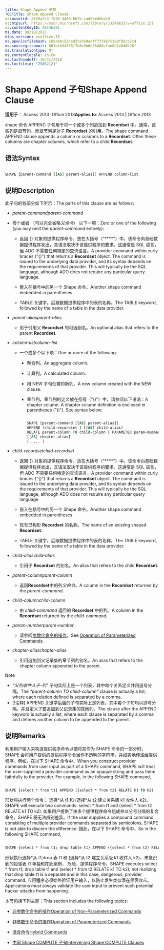 ```yaml
---
title: Shape Append 子句
TOCTitle: Shape Append Clause
ms:assetid: 8f29afc3-fb93-4439-b67b-cad0eed0bda9
ms:mtpsurl: https://msdn.microsoft.com/library/JJ249633(v=office.15)
ms:contentKeyID: 48546301
ms.date: 09/18/2015
mtps_version: v=office.15
ms.openlocfilehash: cb8e60c52ded359350adff737807c3e0f92cb7c4
ms.sourcegitcommit: 801b1b54786f7b0e5b0d35466e7ae8d1e840b26f
ms.translationtype: MT
ms.contentlocale: zh-CN
ms.lasthandoff: 10/31/2018
ms.locfileid: "25862121"
---
```

# <a name="shape-append-clause"></a><span data-ttu-id="a2cd4-102">Shape Append 子句</span><span class="sxs-lookup"><span data-stu-id="a2cd4-102">Shape Append Clause</span></span>


<span data-ttu-id="a2cd4-103">**适用于**： Access 2013 |Office 2013</span><span class="sxs-lookup"><span data-stu-id="a2cd4-103">**Applies to**: Access 2013 | Office 2013</span></span>

<span data-ttu-id="a2cd4-p101">shape 命令 APPEND 子句用于将一个或多个列追加到 **Recordset** 中。通常，这些列是章节列，而章节列是对子 **Recordset** 的引用。</span><span class="sxs-lookup"><span data-stu-id="a2cd4-p101">The shape command APPEND clause appends a column or columns to a **Recordset**. Often these columns are chapter columns, which refer to a child **Recordset**.</span></span>

## <a name="syntax"></a><span data-ttu-id="a2cd4-106">语法</span><span class="sxs-lookup"><span data-stu-id="a2cd4-106">Syntax</span></span>

```vb 
 
SHAPE [parent-command [[AS] parent-alias]] APPEND column-list
```

## <a name="description"></a><span data-ttu-id="a2cd4-107">说明</span><span class="sxs-lookup"><span data-stu-id="a2cd4-107">Description</span></span>

<span data-ttu-id="a2cd4-108">此子句的各部分如下所示：</span><span class="sxs-lookup"><span data-stu-id="a2cd4-108">The parts of this clause are as follows:</span></span>

- <span data-ttu-id="a2cd4-109">*parent-command*</span><span class="sxs-lookup"><span data-stu-id="a2cd4-109">*parent-command*</span></span>

- <span data-ttu-id="a2cd4-110">零个或者 （可以完全省略*父命令*） 以下一项：</span><span class="sxs-lookup"><span data-stu-id="a2cd4-110">Zero or one of the following (you may omit the *parent-command* entirely):</span></span>
    
  - <span data-ttu-id="a2cd4-p102">返回 {} 对象的提供程序命令，放在大括号（"\*\*\*\*"）中。该命令向基础数据提供程序发出，其语法取决于该提供程序的要求。这通常是 SQL 语言，但 ADO 不需要任何特定的查询语言。</span><span class="sxs-lookup"><span data-stu-id="a2cd4-p102">A provider command within curly braces ("{}") that returns a **Recordset** object. The command is issued to the underlying data provider, and its syntax depends on the requirements of that provider. This will typically be the SQL language, although ADO does not require any particular query language.</span></span>
    
  - <span data-ttu-id="a2cd4-114">嵌入在括号中的另一个 Shape 命令。</span><span class="sxs-lookup"><span data-stu-id="a2cd4-114">Another shape command embedded in parentheses.</span></span>
    
  - <span data-ttu-id="a2cd4-115">TABLE 关键字，后跟数据提供程序中的表的名称。</span><span class="sxs-lookup"><span data-stu-id="a2cd4-115">The TABLE keyword, followed by the name of a table in the data provider.</span></span>

- <span data-ttu-id="a2cd4-116">*parent-alias*</span><span class="sxs-lookup"><span data-stu-id="a2cd4-116">*parent-alias*</span></span>

  - <span data-ttu-id="a2cd4-117">用于引用父 **Recordset** 的可选别名。</span><span class="sxs-lookup"><span data-stu-id="a2cd4-117">An optional alias that refers to the parent **Recordset**.</span></span>

- <span data-ttu-id="a2cd4-118">*column-list*</span><span class="sxs-lookup"><span data-stu-id="a2cd4-118">*column-list*</span></span>

  - <span data-ttu-id="a2cd4-119">一个或多个以下项：</span><span class="sxs-lookup"><span data-stu-id="a2cd4-119">One or more of the following:</span></span>
    
    - <span data-ttu-id="a2cd4-120">聚合列。</span><span class="sxs-lookup"><span data-stu-id="a2cd4-120">An aggregate column.</span></span>
    
    - <span data-ttu-id="a2cd4-121">计算列。</span><span class="sxs-lookup"><span data-stu-id="a2cd4-121">A calculated column.</span></span>
    
    - <span data-ttu-id="a2cd4-122">用 NEW 子句创建的新列。</span><span class="sxs-lookup"><span data-stu-id="a2cd4-122">A new column created with the NEW clause.</span></span>
    
    - <span data-ttu-id="a2cd4-p103">章节列。章节列的定义放在括号（"()"）中。请参阅以下语法：</span><span class="sxs-lookup"><span data-stu-id="a2cd4-p103">A chapter column. A chapter column definition is enclosed in parentheses ("()"). See syntax below:</span></span>


        ```vb 
        
        SHAPE [parent-command [[AS] parent-alias]] 
        APPEND (child-recordset [ [[AS] child-alias] 
        RELATE parent-column TO child-column | PARAMETER param-number, ... ]) 
        [[AS] chapter-alias] 
        [, ... ] 
        ```

- <span data-ttu-id="a2cd4-126">*child-recordset*</span><span class="sxs-lookup"><span data-stu-id="a2cd4-126">*child-recordset*</span></span>

  - <span data-ttu-id="a2cd4-p104">返回 {} 对象的提供程序命令，放在大括号（"\*\*\*\*"）中。该命令向基础数据提供程序发出，其语法取决于该提供程序的要求。这通常是 SQL 语言，但 ADO 不需要任何特定的查询语言。</span><span class="sxs-lookup"><span data-stu-id="a2cd4-p104">A provider command within curly braces ("{}") that returns a **Recordset** object. The command is issued to the underlying data provider, and its syntax depends on the requirements of that provider. This will typically be the SQL language, although ADO does not require any particular query language.</span></span>
    
  - <span data-ttu-id="a2cd4-130">嵌入在括号中的另一个 Shape 命令。</span><span class="sxs-lookup"><span data-stu-id="a2cd4-130">Another shape command embedded in parentheses.</span></span>
    
  - <span data-ttu-id="a2cd4-131">现有已构形 **Recordset** 的名称。</span><span class="sxs-lookup"><span data-stu-id="a2cd4-131">The name of an existing shaped **Recordset**.</span></span>
    
  - <span data-ttu-id="a2cd4-132">TABLE 关键字，后跟数据提供程序中的表的名称。</span><span class="sxs-lookup"><span data-stu-id="a2cd4-132">The TABLE keyword, followed by the name of a table in the data provider.</span></span>

- <span data-ttu-id="a2cd4-133">*child-alias*</span><span class="sxs-lookup"><span data-stu-id="a2cd4-133">*child-alias*</span></span>

  - <span data-ttu-id="a2cd4-134">引用子 **Recordset** 的别名。</span><span class="sxs-lookup"><span data-stu-id="a2cd4-134">An alias that refers to the child **Recordset**.</span></span>

- <span data-ttu-id="a2cd4-135">*parent-column*</span><span class="sxs-lookup"><span data-stu-id="a2cd4-135">*parent-column*</span></span>

  - <span data-ttu-id="a2cd4-136">返回**Recordset**中的列*父命令。*</span><span class="sxs-lookup"><span data-stu-id="a2cd4-136">A column in the **Recordset** returned by the *parent-command.*</span></span>

- <span data-ttu-id="a2cd4-137">*child-column*</span><span class="sxs-lookup"><span data-stu-id="a2cd4-137">*child-column*</span></span>

  - <span data-ttu-id="a2cd4-138">由 *child-command* 返回的 **Recordset** 中的列。</span><span class="sxs-lookup"><span data-stu-id="a2cd4-138">A column in the **Recordset** returned by the *child-command*.</span></span>

- <span data-ttu-id="a2cd4-139">*param-number*</span><span class="sxs-lookup"><span data-stu-id="a2cd4-139">*param-number*</span></span>

  - <span data-ttu-id="a2cd4-140">请参阅[参数化命令的操作](operation-of-parameterized-commands.md)。</span><span class="sxs-lookup"><span data-stu-id="a2cd4-140">See [Operation of Parameterized Commands](operation-of-parameterized-commands.md).</span></span>

- <span data-ttu-id="a2cd4-141">*chapter-alias*</span><span class="sxs-lookup"><span data-stu-id="a2cd4-141">*chapter-alias*</span></span>

  - <span data-ttu-id="a2cd4-142">引用追加到父记录集的章节列的别名。</span><span class="sxs-lookup"><span data-stu-id="a2cd4-142">An alias that refers to the chapter column appended to the parent.</span></span>


> [!NOTE]
> - <span data-ttu-id="a2cd4-143">_"父列收件人子-列"_ 子句实际上是一个列表，其中每个关系定义并用逗号分隔。</span><span class="sxs-lookup"><span data-stu-id="a2cd4-143">The _"parent-column TO child-column"_ clause is actually a list, where each relation defined is separated by a comma.</span></span>
> - <span data-ttu-id="a2cd4-144">[!注释] APPEND 关键字后面的子句实际上是列表，其中每个子句均以逗号分隔，并且定义了要追加到父记录集的其他列。</span><span class="sxs-lookup"><span data-stu-id="a2cd4-144">The clause after the APPEND keyword is actually a list, where each clause is separated by a comma and defines another column to be appended to the parent.</span></span>



## <a name="remarks"></a><span data-ttu-id="a2cd4-145">说明</span><span class="sxs-lookup"><span data-stu-id="a2cd4-145">Remarks</span></span>

<span data-ttu-id="a2cd4-p105">利用用户输入来构造提供程序命令以便将其作为 SHAPE 命令的一部分时，SHAPE 会将用户提供的提供程序命令当作不透明的字符串，并如实地传递给提供程序。例如，在以下 SHAPE 命令中，</span><span class="sxs-lookup"><span data-stu-id="a2cd4-p105">When you construct provider commands from user input as part of a SHAPE command, SHAPE will treat the user-supplied a provider command as an opaque string and pass them faithfully to the provider. For example, in the following SHAPE command,</span></span>

```vb 
 
SHAPE {select * from t1} APPEND ({select * from t2} RELATE k1 TO k2) 
```

<span data-ttu-id="a2cd4-148">形状将执行两个命令： 选择\*从 t1 和 (选择\*从 t2 建立关系版 k1 收件人 k2)。</span><span class="sxs-lookup"><span data-stu-id="a2cd4-148">SHAPE will execute two commands: select \* from t1 and (select \* from t2 RELATE k1 TO k2).</span></span> <span data-ttu-id="a2cd4-149">如果用户提供了由多个提供程序命令组成并以分号分隔的复合命令，SHAPE 将无法辨别差异。</span><span class="sxs-lookup"><span data-stu-id="a2cd4-149">If the user supplies a compound command consisting of multiple provider commands separated by semicolons, SHAPE is not able to discern the difference.</span></span> <span data-ttu-id="a2cd4-150">因此，在以下 SHAPE 命令中，</span><span class="sxs-lookup"><span data-stu-id="a2cd4-150">So in the following SHAPE command,</span></span>

```vb 
 
SHAPE {select * from t1; drop table t1} APPEND ({select * from t2} RELATE k1 TO k2) 
```

<span data-ttu-id="a2cd4-151">形状执行选择\*从 t1;drop 表 t1 和 (选择\*从 t2 建立关系版 k1 收件人 k2)，未意识到的投递表 t1 单独和在此案例、 危险，提供程序命令。</span><span class="sxs-lookup"><span data-stu-id="a2cd4-151">SHAPE executes select \* from t1; drop table t1 and (select \* from t2 RELATE k1 TO k2), not realizing that drop table t1 is a separate and in this case, dangerous, provider command.</span></span> <span data-ttu-id="a2cd4-152">应用程序必须始终验证用户输入，以防止发生类似潜在黑客攻击。</span><span class="sxs-lookup"><span data-stu-id="a2cd4-152">Applications must always validate the user input to prevent such potential hacker attacks from happening.</span></span>

<span data-ttu-id="a2cd4-153">本节包括下列主题：</span><span class="sxs-lookup"><span data-stu-id="a2cd4-153">This section includes the following topics:</span></span>

- [<span data-ttu-id="a2cd4-154">非参数化命令的操作</span><span class="sxs-lookup"><span data-stu-id="a2cd4-154">Operation of Non-Parameterized Commands</span></span>](operation-of-non-parameterized-commands.md)

- [<span data-ttu-id="a2cd4-155">非参数化命令的操作</span><span class="sxs-lookup"><span data-stu-id="a2cd4-155">Operation of Parameterized Commands</span></span>](operation-of-parameterized-commands.md)

- [<span data-ttu-id="a2cd4-156">混合命令</span><span class="sxs-lookup"><span data-stu-id="a2cd4-156">Hybrid Commands</span></span>](hybrid-commands.md)

- [<span data-ttu-id="a2cd4-157">中间 Shape COMPUTE 子句</span><span class="sxs-lookup"><span data-stu-id="a2cd4-157">Intervening Shape COMPUTE Clauses</span></span>](intervening-shape-compute-clauses.md)